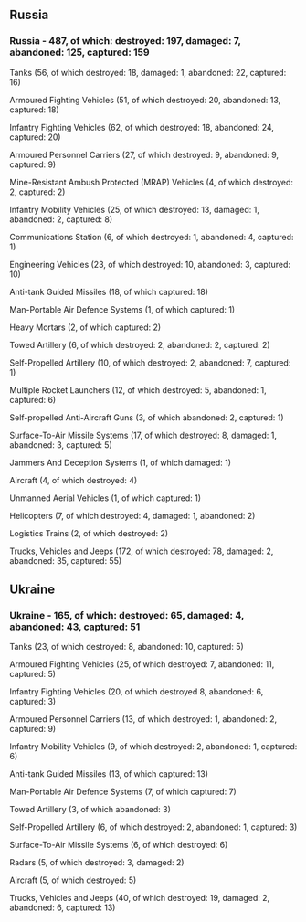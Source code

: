 
 
 ## Russia
 
 ### Russia - 487, of which: destroyed: 197, damaged: 7, abandoned: 125, captured: 159

 

 

 Tanks (56, of which destroyed: 18, damaged: 1, abandoned: 22, captured: 16)

 Armoured Fighting Vehicles (51, of which destroyed: 20, abandoned: 13, captured: 18)

 Infantry Fighting Vehicles (62, of which destroyed: 18, abandoned: 24, captured: 20)

 Armoured Personnel Carriers (27, of which destroyed: 9, abandoned: 9, captured: 9)

 Mine-Resistant Ambush Protected (MRAP) Vehicles (4, of which destroyed: 2, captured: 2)

 Infantry Mobility Vehicles (25, of which destroyed: 13, damaged: 1, abandoned: 2, captured: 8)

 Communications Station (6, of which destroyed: 1, abandoned: 4, captured: 1)

 Engineering Vehicles (23, of which destroyed: 10, abandoned: 3, captured: 10)

 Anti-tank Guided Missiles (18, of which captured: 18)

 Man-Portable Air Defence Systems (1, of which captured: 1)

 Heavy Mortars (2, of which captured: 2)

 Towed Artillery (6, of which destroyed: 2, abandoned: 2, captured: 2)

 Self-Propelled Artillery (10, of which destroyed: 2, abandoned: 7, captured: 1)

 Multiple Rocket Launchers (12, of which destroyed: 5, abandoned: 1, captured: 6)

 Self-propelled Anti-Aircraft Guns (3, of which abandoned: 2, captured: 1)

 Surface-To-Air Missile Systems (17, of which destroyed: 8, damaged: 1, abandoned: 3, captured: 5)

 Jammers And Deception Systems (1, of which damaged: 1)

 Aircraft (4, of which destroyed: 4)

 Unmanned Aerial Vehicles (1, of which captured: 1)

 Helicopters (7, of which destroyed: 4, damaged: 1, abandoned: 2)

 Logistics Trains (2, of which destroyed: 2)

 Trucks, Vehicles and Jeeps (172, of which destroyed: 78, damaged: 2, abandoned: 35, captured: 55)

 
 
 ## Ukraine
 
 ### Ukraine - 165, of which: destroyed: 65, damaged: 4, abandoned: 43, captured: 51

 

 

 Tanks (23, of which destroyed: 8, abandoned: 10, captured: 5)

 Armoured Fighting Vehicles (25, of which destroyed: 7, abandoned: 11, captured: 5)

 Infantry Fighting Vehicles (20, of which destroyed 8, abandoned: 6, captured: 3)

 Armoured Personnel Carriers (13, of which destroyed: 1, abandoned: 2, captured: 9)

 Infantry Mobility Vehicles (9, of which destroyed: 2, abandoned: 1, captured: 6)

 Anti-tank Guided Missiles (13, of which captured: 13)

 Man-Portable Air Defence Systems (7, of which captured: 7)

 Towed Artillery (3, of which abandoned: 3)

 Self-Propelled Artillery (6, of which destroyed: 2, abandoned: 1, captured: 3)

 Surface-To-Air Missile Systems (6, of which destroyed: 6)

 

 

 Radars (5, of which destroyed: 3, damaged: 2)

 Aircraft (5, of which destroyed: 5)

 Trucks, Vehicles and Jeeps (40, of which destroyed: 19, damaged: 2, abandoned: 6, captured: 13)

